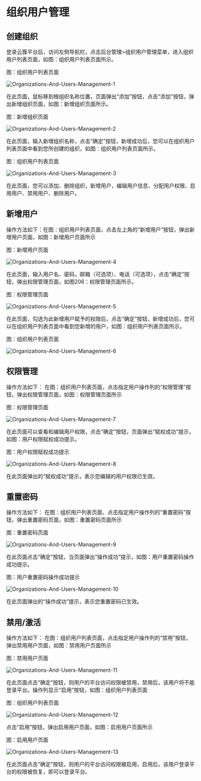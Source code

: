 # 组织用户管理

## 创建组织

登录云簇平台后，访问左侧导航栏，点击后台管理>组织用户管理菜单，进入组织用户列表页面，如图：组织用户列表页面所示。

图：组织用户列表页面

![Organizations-And-Users-Management-1](assets/Organizations-And-Users-Management-1.png)

在此页面，鼠标移到根组织名称位置，页面弹出“添加”按钮，点击“添加”按钮，弹出新增组织页面，如图：新增组织页面所示。

图：新增组织页面

![Organizations-And-Users-Management-2](assets/Organizations-And-Users-Management-2.png)

在此页面，输入新增组织名称，点击“确定”按钮，新增成功后，您可以在组织用户列表页面中看到您所创建的组织，如图：组织用户列表页面所示。

图：组织用户列表页面

![Organizations-And-Users-Management-3](assets/Organizations-And-Users-Management-3.png)

在此页面，您可以添加、删除组织，新增用户，编辑用户信息、分配用户权限、启用用户、禁用用户、删除用户。



## 新增用户

操作方法如下：在图：组织用户列表页面，点击左上角的“新增用户”按钮，弹出新增用户页面，如图：新增用户页面所示

图：新增用户页面

![Organizations-And-Users-Management-4](assets/Organizations-And-Users-Management-4.png)

在此页面，输入用户名、密码，邮箱（可选项）、电话（可选项），点击“确定”按钮，弹出权限管理页面，如图206：权限管理页面所示。

图：权限管理页面

![Organizations-And-Users-Management-5](assets/Organizations-And-Users-Management-5.png)

在此页面，勾选为此新增用户赋予的权限后，点击“确定”按钮，新增成功后，您可以在组织用户列表页面中看到您新增的用户，如图：组织用户列表页面所示。

图：组织用户列表页面

![Organizations-And-Users-Management-6](assets/Organizations-And-Users-Management-6.png)



## 权限管理

操作方法如下： 在图：组织用户列表页面，点击指定用户操作列的“权限管理”按钮，弹出权限管理页面，如图：权限管理页面所示

图：权限管理页面

![Organizations-And-Users-Management-7](assets/Organizations-And-Users-Management-7.png)

在此页面可以查看和编辑用户权限，点击“确定”按钮，页面弹出“赋权成功”提示，如图：用户权限赋权成功提示。

图：用户权限赋权成功提示

![Organizations-And-Users-Management-8](assets/Organizations-And-Users-Management-8.png)

在此页面弹出的“赋权成功”提示，表示您编辑的用户权限已生效。



## 重置密码

操作方法如下： 在图：组织用户列表页面，点击指定用户操作列的“重置密码”按钮，弹出重置密码页面，如图：重置密码页面所示

图：重置密码页面

![Organizations-And-Users-Management-9](assets/Organizations-And-Users-Management-9.png)

在此页面点击“确定”按钮，当页面弹出“操作成功”提示，如图：用户重置密码操作成功提示。

图：用户重置密码操作成功提示

![Organizations-And-Users-Management-10](assets/Organizations-And-Users-Management-10.png)

在此页面弹出的“操作成功”提示，表示您重置密码已生效。



## 禁用/激活

操作方法如下： 在图：组织用户列表页面，点击指定用户操作列的“禁用”按钮，弹出禁用用户页面，如图：禁用用户页面所示

图：禁用用户页面

![Organizations-And-Users-Management-11](assets/Organizations-And-Users-Management-11.png)

在此页面点击“确定”按钮，则用户的平台访问权限被禁用，禁用后，该用户将不能登录平台。操作列显示“启用”按钮，如图：组织用户列表页面

图：组织用户列表页面

![Organizations-And-Users-Management-12](assets/Organizations-And-Users-Management-12.png)

点击“启用”按钮，弹出启用用户页面，如图：启用用户页面所示

图：启用用户页面

![Organizations-And-Users-Management-13](assets/Organizations-And-Users-Management-13.png)

在此页面点击“确定”按钮，则用户的平台访问权限被启用，启用后，该用户登录平台的权限被恢复，即可以登录平台。